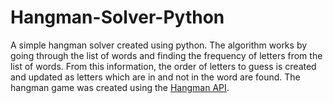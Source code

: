 # Hangman-Solver-Python
A simple hangman solver created using python. The algorithm works by going through the list of words and finding the frequency of letters from the list of words. From this information, the order of letters to guess is created and updated as letters which are in and not in the word are found. The hangman game was created using the [Hangman API](https://github.com/despo/hangman).  
